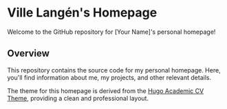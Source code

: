 # Ville Langén's Homepage

Welcome to the GitHub repository for [Your Name]'s personal homepage!

## Overview

This repository contains the source code for my personal homepage. Here, you'll find information about me, my projects, and other relevant details.

The theme for this homepage is derived from the [Hugo Academic CV Theme](https://github.com/HugoBlox/theme-academic-cv), providing a clean and professional layout.
